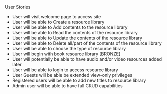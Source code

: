 User Stories
- User will visit welcome page to access site
- User will be able to Create a resource library
- User will be able to Add contents to the resource library
- User will be able to Read the contents of the resource library
- User will be able to Update the contents of the resource library
- User will be able to Delete all/part of the contents of the resource library
- User will be able to choose the type of resource library
- User will begin with book resource library [BRONZE]
- User will potentially be able to have audio and/or video resources added later
- User will be able to login to access resource library
- User Guests will be able be extended view-only privileges
- Registered users will be able to add new titles to resource library
- Admin user will be able to have full CRUD capabilities
